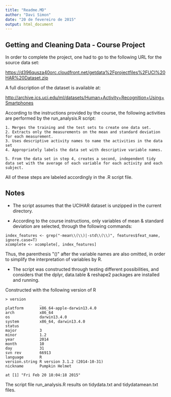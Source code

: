 ```yaml
---
title: "Readme.MD"
author: "Davi Simon"
date: "20 de fevereiro de 2015"
output: html_document
---
```



## Getting and Cleaning Data - Course Project

In order to complete the project, one had to go to the following URL for the source data set:

https://d396qusza40orc.cloudfront.net/getdata%2Fprojectfiles%2FUCI%20HAR%20Dataset.zip

A full discription of the dataset is available at:

http://archive.ics.uci.edu/ml/datasets/Human+Activity+Recognition+Using+Smartphones

According to the instructions provided by the course, the following activities are performed by the run_analysis.R script:

    1. Merges the training and the test sets to create one data set.
    2. Extracts only the measurements on the mean and standard deviation for each measurement. 
    3. Uses descriptive activity names to name the activities in the data set
    4. Appropriately labels the data set with descriptive variable names. 

    5. From the data set in step 4, creates a second, independent tidy data set with the average of each variable for each activity and each subject.

All of these steps are labeled accordingly in the .R script file.

## Notes

*  The script assumes that the UCIHAR dataset is unzipped in the current directory.

*  According to the course instructions, only variables of mean & standard deviation are selected, through the following commands:

```{r}
index_features <- grep("-mean\\(\\)|-std\\(\\)", features$feat_name, ignore.case=T) 
xcomplete <- xcomplete[, index_features] 
```
 
 Thus, the parenthesis "()" after the variable names are also omitted, in order to simplify the interpretation 
 of variables by R.

*  The script was constructed through testing different possibilities, and considers that the dplyr, data.table & reshape2 packages are installed and running.


Constructed with the following version of R

```{r}
> version
               _                           
platform       x86_64-apple-darwin13.4.0   
arch           x86_64                      
os             darwin13.4.0                
system         x86_64, darwin13.4.0        
status                                     
major          3                           
minor          1.2                         
year           2014                        
month          10                          
day            31                          
svn rev        66913                       
language       R                           
version.string R version 3.1.2 (2014-10-31)
nickname       Pumpkin Helmet 

at [1] "Fri Feb 20 18:04:18 2015"

```

The script file run_analysis.R results on tidydata.txt and tidydatamean.txt files. 